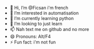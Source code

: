 - 👋 Hi, I’m @Ficsan i'm french 
- 👀 I’m interested in automatisation
- 🌱 I’m currently learning python
- 💞️ I’m looking to just learn
- 📫 Nah text me on github and no more
- 😄 Pronouns: Alt/F4
- ⚡ Fun fact: i'm not fun

<!---
Ficsan/Ficsan is a ✨ special ✨ repository because its `README.md` (this file) appears on your GitHub profile.
You can click the Preview link to take a look at your changes.
--->
